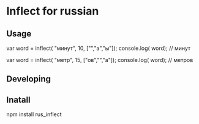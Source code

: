 # Inflect for russian

## Usage

var word = inflect( "минут", 10, ["","а","ы"]);
console.log( word);
// минут

var word = inflect( "метр", 15, ["ов","","а"]);
console.log( word);
// метров

## Developing

## Inatall
npm install rus_inflect
